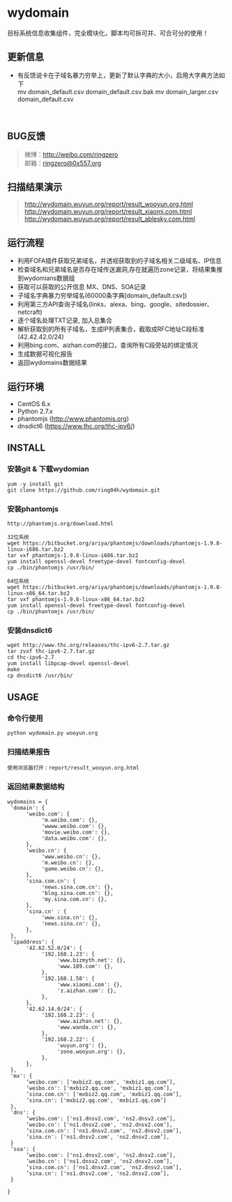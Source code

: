 # wydomain
目标系统信息收集组件，完全模块化，脚本均可拆可并、可合可分的使用！<br />

更新信息
-----------------------------------
* 有反馈说卡在子域名暴力穷举上，更新了默认字典的大小，启用大字典方法如下<br />
    mv domain_default.csv domain_default.csv.bak
    mv domain_larger.csv domain_default.csv
<br />

BUG反馈
-----------------------------------
> 微博：http://weibo.com/ringzero<br />
> 邮箱：ringzero@0x557.org<br />

扫描结果演示
-----------------------------------
> http://wydomain.wuyun.org/report/result_wooyun.org.html
> http://wydomain.wuyun.org/report/result_xiaomi.com.html
> http://wydomain.wuyun.org/report/result_ablesky.com.html
    
运行流程
-----------------------------------
* 利用FOFA插件获取兄弟域名，并透视获取到的子域名相关二级域名、IP信息
* 检查域名和兄弟域名是否存在域传送漏洞,存在就遍历zone记录，将结果集推到wydomians数据组
* 获取可以获取的公开信息 MX、DNS、SOA记录
* 子域名字典暴力穷举域名(60000条字典[domain_default.csv])
* 利用第三方API查询子域名(links、alexa、bing、google、sitedossier、netcraft)
* 逐个域名处理TXT记录, 加入总集合
* 解析获取到的所有子域名，生成IP列表集合，截取成RFC地址C段标准(42.42.42.0/24)
* 利用bing.com、aizhan.com的接口，查询所有C段旁站的绑定情况
* 生成数据可视化报告
* 返回wydomains数据结果

运行环境
-----------------------------------
* CentOS 6.x
* Python 2.7.x
* phantomjs (http://www.phantomjs.org)
* dnsdict6 (https://www.thc.org/thc-ipv6/)

INSTALL
-----------------------------------
### 安装git & 下载wydomian
    yum -y install git
    git clone https://github.com/ring04h/wydomain.git
### 安装phantomjs
    http://phantomjs.org/download.html
    
    32位系统
    wget https://bitbucket.org/ariya/phantomjs/downloads/phantomjs-1.9.8-linux-i686.tar.bz2
    tar vxf phantomjs-1.9.8-linux-i686.tar.bz2
    yum install openssl-devel freetype-devel fontconfig-devel
    cp ./bin/phantomjs /usr/bin/
    
    64位系统
    wget https://bitbucket.org/ariya/phantomjs/downloads/phantomjs-1.9.8-linux-x86_64.tar.bz2
    tar vxf phantomjs-1.9.8-linux-x86_64.tar.bz2
    yum install openssl-devel freetype-devel fontconfig-devel
    cp ./bin/phantomjs /usr/bin/
    
### 安装dnsdict6
    wget http://www.thc.org/releases/thc-ipv6-2.7.tar.gz
    tar zvxf thc-ipv6-2.7.tar.gz
    cd thc-ipv6-2.7
    yum install libpcap-devel openssl-devel
    make
    cp dnsdict6 /usr/bin/

USAGE
-----------------------------------
### 命令行使用
    python wydomain.py wooyun.org
### 扫描结果报告
    使用浏览器打开：report/result_wooyun.org.html
### 返回结果数据结构
    wydomains = {
     'domain': {
          'weibo.com': {
               'm.weibo.com': {},
               'wwww.weibo.com': {},
               'movie.weibo.com': {},
               'data.weibo.com': {},
          },
          'weibo.cn': {
               'www.weibo.cn': {},
               'm.weibo.cn': {},
               'game.weibo.cn': {},
          },
          'sina.com.cn': {
               'news.sina.com.cn': {},
               'blog.sina.com.cn': {},
               'my.sina.com.cn': {},
          },
          'sina.cn' : {
               'www.sina.cn': {},
               'news.sina.cn': {},
          },
     },
     'ipaddress': {
          '42.62.52.0/24': {
               '192.168.1.23': {
                    'www.bizmyth.net': {},
                    'www.189.com': {},
               },
               '192.168.1.58': {
                    'www.xiaomi.com': {},
                    'z.aizhan.com': {},
               },
          },
          '42.62.14.0/24': {
               '192.168.2.23': {
                    'www.aizhan.net': {},
                    'www.wanda.cn': {},
               },
               '192.168.2.22': {
                    'wuyun.org': {},
                    'zone.wooyun.org': {},
               },
          },
     },
     'mx': {
          ‘weibo.com': ['mxbiz2.qq.com', 'mxbiz1.qq.com’],
          ‘weibo.cn': ['mxbiz2.qq.com', 'mxbiz1.qq.com’],
          ’sina.com.cn': ['mxbiz2.qq.com', 'mxbiz1.qq.com’],
          ’sina.cn': ['mxbiz2.qq.com', 'mxbiz1.qq.com’]
     },
     'dns': {
          ‘weibo.com': ['ns1.dnsv2.com', 'ns2.dnsv2.com’],
          ‘weibo.cn': ['ns1.dnsv2.com', 'ns2.dnsv2.com’],
          ’sina.com.cn': ['ns1.dnsv2.com', 'ns2.dnsv2.com’],
          ’sina.cn': ['ns1.dnsv2.com', 'ns2.dnsv2.com’],
     }
     ’soa': {
          ‘weibo.com': ['ns1.dnsv2.com', 'ns2.dnsv2.com’],
          ‘weibo.cn': ['ns1.dnsv2.com', 'ns2.dnsv2.com’],
          ’sina.com.cn': ['ns1.dnsv2.com', 'ns2.dnsv2.com’],
          ’sina.cn': ['ns1.dnsv2.com', 'ns2.dnsv2.com’],          
     }

    }
